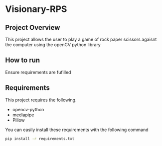 # Visionary-RPS

## Project Overview

This project allows the user to play a game of rock paper scissors agaisnt the computer using the openCV python library


## How to run

Ensure requirements are fufilled

## Requirements

This project requires the following.
* opencv-python
* mediapipe
* Pillow

You can easily install these requirements with the following command

```sh
pip install -r requirements.txt
```
